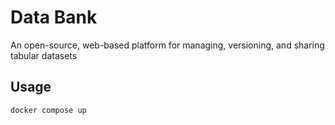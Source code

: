 # Data Bank

An open-source, web-based platform for managing, versioning, and sharing tabular datasets

## Usage

```shell
docker compose up
```